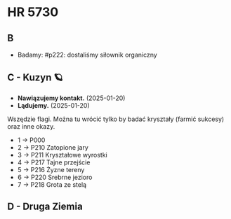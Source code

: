 # HR 5730

## B

- Badamy: #p222: dostaliśmy siłownik organiczny

## C - Kuzyn 🪐

- **Nawiązujemy kontakt.** (2025-01-20)
- **Lądujemy.** (2025-01-20)

Wszędzie flagi. Można tu wrócić tylko by badać kryształy (farmić sukcesy) oraz
inne okazy.

- 1 -> P000
- 2 -> P210 Zatopione jary
- 3 -> P211 Kryształowe wyrostki
- 4 -> P217 Tajne przejście
- 5 -> P216 Żyzne tereny
- 6 -> P220 Srebrne jezioro
- 7 -> P218 Grota ze stelą

## D - Druga Ziemia

